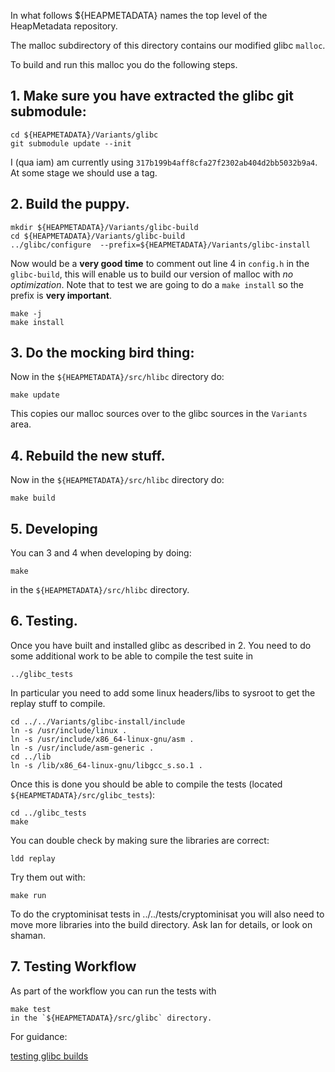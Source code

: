 In what follows  ${HEAPMETADATA} names the top level of the HeapMetadata
repository.

The malloc subdirectory of this directory contains our modified glibc `malloc`.

To build and run this malloc you do the following steps.


## 1.  Make sure you have extracted the glibc git submodule:

```
cd ${HEAPMETADATA}/Variants/glibc
git submodule update --init
```
I (qua iam) am currently using `317b199b4aff8cfa27f2302ab404d2bb5032b9a4`.
At some stage we should use a tag.

## 2. Build the puppy.

```
mkdir ${HEAPMETADATA}/Variants/glibc-build
cd ${HEAPMETADATA}/Variants/glibc-build
../glibc/configure  --prefix=${HEAPMETADATA}/Variants/glibc-install
```
Now would be a **very good time** to comment out line 4 in `config.h` in the
`glibc-build`, this will enable us to build our version of malloc with 
*no optimization*.
Note that to test we are going to do a `make install` so the prefix is 
**very important**.
```
make -j
make install
```

## 3. Do the mocking bird thing:

Now in the `${HEAPMETADATA}/src/hlibc` directory do:

```
make update
```
This copies our malloc sources over to the glibc sources in the
`Variants` area.

## 4. Rebuild the new stuff.

Now in the `${HEAPMETADATA}/src/hlibc` directory do:

```
make build
```

## 5. Developing

You can 3 and 4 when developing by doing:

```
make
```
in the `${HEAPMETADATA}/src/hlibc` directory.


## 6. Testing. 

Once you have built and installed glibc as described in 2.
You need to do some additional work to be able to compile the test
suite in 
```
../glibc_tests
```
In particular you need to add some linux headers/libs to sysroot
to get the replay stuff to compile.
```
cd ../../Variants/glibc-install/include
ln -s /usr/include/linux . 
ln -s /usr/include/x86_64-linux-gnu/asm .
ln -s /usr/include/asm-generic .
cd ../lib
ln -s /lib/x86_64-linux-gnu/libgcc_s.so.1 .
```
Once this is done you should be able to compile the tests (located `${HEAPMETADATA}/src/glibc_tests`):
```
cd ../glibc_tests
make
```
You can double check by making sure the libraries are correct:
```
ldd replay
```
Try them out with:
```
make run
```

To do the cryptominisat tests in ../../tests/cryptominisat you will
also need to move more libraries into the build directory. 
Ask Ian for details, or look on shaman.


## 7. Testing Workflow

As part of the workflow you can run the tests with 
```
make test
in the `${HEAPMETADATA}/src/glibc` directory.
```


For guidance:

[testing glibc builds](https://sourceware.org/glibc/wiki/Testing/Builds)
